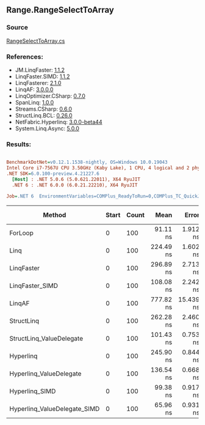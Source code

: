 ﻿## Range.RangeSelectToArray

### Source
[RangeSelectToArray.cs](../LinqBenchmarks/Range/RangeSelectToArray.cs)

### References:
- JM.LinqFaster: [1.1.2](https://www.nuget.org/packages/JM.LinqFaster/1.1.2)
- LinqFaster.SIMD: [1.1.2](https://www.nuget.org/packages/LinqFaster.SIMD/1.0.3)
- LinqFasterer: [2.1.0](https://www.nuget.org/packages/LinqFasterer/2.1.0)
- LinqAF: [3.0.0.0](https://www.nuget.org/packages/LinqAF/3.0.0.0)
- LinqOptimizer.CSharp: [0.7.0](https://www.nuget.org/packages/LinqOptimizer.CSharp/0.7.0)
- SpanLinq: [1.0.0](https://www.nuget.org/packages/SpanLinq/1.0.0)
- Streams.CSharp: [0.6.0](https://www.nuget.org/packages/Streams.CSharp/0.6.0)
- StructLinq.BCL: [0.26.0](https://www.nuget.org/packages/StructLinq/0.26.0)
- NetFabric.Hyperlinq: [3.0.0-beta44](https://www.nuget.org/packages/NetFabric.Hyperlinq/3.0.0-beta44)
- System.Linq.Async: [5.0.0](https://www.nuget.org/packages/System.Linq.Async/5.0.0)

### Results:
``` ini

BenchmarkDotNet=v0.12.1.1538-nightly, OS=Windows 10.0.19043
Intel Core i7-7567U CPU 3.50GHz (Kaby Lake), 1 CPU, 4 logical and 2 physical cores
.NET SDK=6.0.100-preview.4.21227.6
  [Host] : .NET 5.0.6 (5.0.621.22011), X64 RyuJIT
  .NET 6 : .NET 6.0.0 (6.0.21.22210), X64 RyuJIT

Job=.NET 6  EnvironmentVariables=COMPlus_ReadyToRun=0,COMPlus_TC_QuickJitForLoops=1,COMPlus_TieredPGO=1  Runtime=.NET 6.0  

```
|                       Method | Start | Count |      Mean |     Error |    StdDev | Ratio | RatioSD |  Gen 0 | Gen 1 | Gen 2 | Allocated |
|----------------------------- |------ |------ |----------:|----------:|----------:|------:|--------:|-------:|------:|------:|----------:|
|                      ForLoop |     0 |   100 |  91.11 ns |  1.912 ns |  3.399 ns |  1.00 |    0.00 | 0.2027 |     - |     - |     424 B |
|                         Linq |     0 |   100 | 224.49 ns |  1.602 ns |  1.420 ns |  2.38 |    0.08 | 0.2446 |     - |     - |     512 B |
|                   LinqFaster |     0 |   100 | 296.89 ns |  2.713 ns |  2.405 ns |  3.14 |    0.11 | 0.4053 |     - |     - |     848 B |
|              LinqFaster_SIMD |     0 |   100 | 108.08 ns |  2.242 ns |  2.302 ns |  1.15 |    0.04 | 0.4053 |     - |     - |     848 B |
|                       LinqAF |     0 |   100 | 777.82 ns | 15.439 ns | 12.892 ns |  8.20 |    0.37 | 0.7534 |     - |     - |   1,576 B |
|                   StructLinq |     0 |   100 | 262.28 ns |  2.460 ns |  2.302 ns |  2.78 |    0.11 | 0.2294 |     - |     - |     480 B |
|     StructLinq_ValueDelegate |     0 |   100 | 101.43 ns |  0.753 ns |  0.588 ns |  1.07 |    0.04 | 0.2027 |     - |     - |     424 B |
|                    Hyperlinq |     0 |   100 | 245.90 ns |  0.844 ns |  0.748 ns |  2.60 |    0.10 | 0.2027 |     - |     - |     424 B |
|      Hyperlinq_ValueDelegate |     0 |   100 | 136.54 ns |  0.668 ns |  0.625 ns |  1.45 |    0.05 | 0.2027 |     - |     - |     424 B |
|               Hyperlinq_SIMD |     0 |   100 |  99.38 ns |  0.917 ns |  0.813 ns |  1.05 |    0.04 | 0.2027 |     - |     - |     424 B |
| Hyperlinq_ValueDelegate_SIMD |     0 |   100 |  65.96 ns |  0.931 ns |  0.871 ns |  0.70 |    0.03 | 0.2027 |     - |     - |     424 B |
